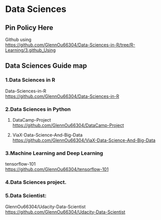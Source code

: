 # Data Sciences
## Pin Policy Here
Github using 
<br>https://github.com/GlennOu66304/Data-Sciences-in-R/tree/R-Learning/3.github_Using

## Data Sciences Guide map
### 1.Data Sciences in R
Data-Sciences-in-R
<br>https://github.com/GlennOu66304/Data-Sciences-in-R

### 2.Data Sciences in Python
1. DataCamp-Project
<br>https://github.com/GlennOu66304/DataCamp-Project

2. ViaX-Data-Science-And-Big-Data
<br>https://github.com/GlennOu66304/ViaX-Data-Science-And-Big-Data

### 3.Machine Learning and Deep Learning
tensorflow-101
<br>https://github.com/GlennOu66304/tensorflow-101

### 4.Data Sciences project.

### 5.Data Scientist:
GlennOu66304/Udacity-Data-Scientist
<br>https://github.com/GlennOu66304/Udacity-Data-Scientist
